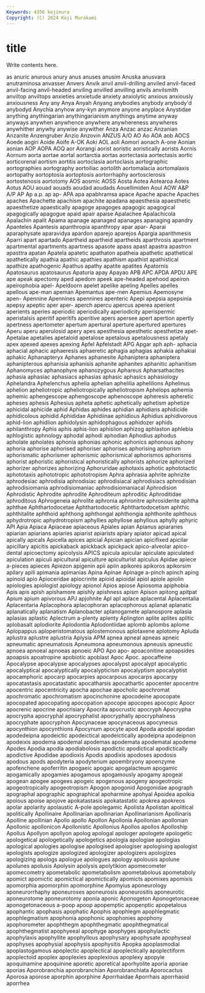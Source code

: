```yaml
---
Keywords: 4356 kojimura
Copyright: (C) 2024 Koji Murakami
---
```


# title

Write contents here.



as anuric anurous anury anus
anuses anusim Anuska anusvara anutraminosa anvasser Anvers Anvik anvil anvil-drilling
anviled anvil-faced anvil-facing anvil-headed anviling anvilled anvilling anvils anvilsmith anviltop
anviltops anxieties anxietude anxiety anxiolytic anxious anxiously anxiousness Any any
Anya Anyah Anyang anybodies anybody anybody'd anybodyd Anychia anyhow any-kyn
anymore anyone anyplace Anystidae anything anythingarian anythingarianism anythings anytime anyway
anyways anywhen anywhence anywhere anywhereness anywheres anywhither anywhy anywise anywither
Anza Anzac anzac Anzanian Anzanite Anzengruber Anzio Anzovin ANZUS A/O
AO Ao AOA aob AOCS Aoede aogiri Aoide Aoife A-OK
Aoki AOL aoli Aomori aonach A-one Aonian aonian AOP AOPA
AOQ aor Aorangi aorist aoristic aoristically aorists Aornis Aornum aorta
aortae aortal aortarctia aortas aortectasia aortectasis aortic aorticorenal aortism aortitis
aortoclasia aortoclasis aortographic aortographies aortography aortoiliac aortolith aortomalacia aortomalaxis aortopathy
aortoptosia aortoptosis aortorrhaphy aortosclerosis aortostenosis aortotomy AOS aosmic AOSS Aosta
Aotea Aotearoa Aotes Aotus AOU aouad aouads aoudad aoudads Aouellimiden
Aoul AOW A&P A/P AP Ap a.p. ap ap- APA
apa apabhramsa apace Apache apache Apaches apaches Apachette apachism apachite
apadana apaesthesia apaesthetic apaesthetize apaestically apagoge apagoges apagogic apagogical apagogically
apagogue apaid apair apaise Apalachee Apalachicola Apalachin apalit Apama apanage
apanaged apanages apanaging apandry Apanteles Apantesis apanthropia apanthropy apar apar-
Aparai aparaphysate aparavidya apardon aparejo aparejos Apargia aparithmesis Aparri apart
apartado Apartheid apartheid apartheids aparthrosis apartment apartmental apartments apartness apasote
apass apast apastra apastron apasttra apatan Apatela apatetic apathaton apatheia
apathetic apathetical apathetically apathia apathic apathies apathism apathist apathistical apathize
apathogenic Apathus apathy apatite apatites Apatornis Apatosaurus apatosaurus Apaturia apay
Apayao APB APC APDA APDU APE ape apeak apectomy aped
apedom apeek ape-headed apehood apeiron apeirophobia apel- Apeldoorn apelet apelike
apeling Apelles apelles apellous ape-man apeman Apemantus ape-men Apemius Apemosyne
apen- Apennine Apennines apennines apenteric Apepi apepsia apepsinia apepsy apeptic
aper aper- aperch apercu apercus aperea aperient aperients aperies aperiodic
aperiodically aperiodicity aperispermic aperistalsis aperitif aperitifs aperitive apers apersee apert
apertion apertly apertness apertometer apertum apertural aperture apertured apertures Aperu
aperu aperulosid apery apes apesthesia apesthetic apesthetize apet- Apetalae apetalies
apetaloid apetalose apetalous apetalousness apetaly apex apexed apexes apexing Apfel
Apfelstadt APG Apgar aph aph- aphacia aphacial aphacic aphaeresis aphaeretic
aphagia aphagias aphakia aphakial aphakic Aphanapteryx Aphanes aphanesite Aphaniptera aphaniptera
aphanipterous aphanisia aphanisis aphanite aphanites aphanitic aphanitism Aphanomyces aphanophyre aphanozygous
Aphareus Apharsathacites aphasia aphasiac aphasiacs aphasias aphasic aphasics aphasiology Aphelandra
Aphelenchus aphelia aphelian aphelilia aphelilions Aphelinus aphelion apheliotropic apheliotropically apheliotropism
Aphelops aphemia aphemic aphengescope aphengoscope aphenoscope apheresis apheretic apheses aphesis
Aphesius apheta aphetic aphetically aphetism aphetize aphicidal aphicide aphid Aphidas
aphides aphidian aphidians aphidicide aphidicolous aphidid Aphididae Aphidiinae aphidious Aphidius
aphidivorous aphid-lion aphidlion aphidolysin aphidophagous aphidozer aphids aphilanthropy Aphis aphis
aphis-lion aphislion aphizog aphlaston aphlebia aphlogistic aphnology aphodal aphodi aphodian
Aphodius aphodus apholate apholates aphonia aphonias aphonic aphonics aphonous aphony
aphoria aphorise aphorised aphoriser aphorises aphorising aphorism aphorismatic aphorismer aphorismic
aphorismical aphorismos aphorisms aphorist aphoristic aphoristical aphoristically aphorists aphorize aphorized
aphorizer aphorizes aphorizing Aphoruridae aphotaxis aphotic aphototactic aphototaxis aphototropic aphototropism
Aphra aphrasia aphrite aphrizite aphrodesiac aphrodisia aphrodisiac aphrodisiacal aphrodisiacs aphrodisian
aphrodisiomania aphrodisiomaniac aphrodisiomaniacal Aphrodision Aphrodistic Aphrodite aphrodite Aphroditeum aphroditic Aphroditidae
aphroditous Aphrogeneia aphrolite aphronia aphronitre aphrosiderite aphtha aphthae Aphthartodocetae Aphthartodocetic
Aphthartodocetism aphthic aphthitalite aphthoid aphthong aphthongal aphthongia aphthonite aphthous aphydrotropic
aphydrotropism aphyllies aphyllose aphyllous aphylly aphyric API Apia Apiaca Apiaceae
apiaceous Apiales apian Apianus apiararies apiarian apiarians apiaries apiarist apiarists
apiary apiator apicad apical apically apicals Apicella apices apicial Apician
apician apicifixed apicilar apicillary apicitis apickaback apickback apickpack apico-alveolar apico-dental
apicoectomy apicolysis APICS apicula apicular apiculate apiculated apiculation apiculi apicultural
apiculture apiculturist apiculus Apidae apiece a-pieces apieces Apiezon apigenin apii
apiin apikores apikoros apikorsim apilary apili apimania apimanias Apina Apinae
Apinage a-pinch apinch aping apinoid apio Apioceridae apiocrinite apioid apioidal
apiol apiole apiolin apiologies apiologist apiology apionol Apios apiose Apiosoma
apiphobia Apis apis apish apishamore apishly apishness apism Apison apitong
apitpat Apium apium apivorous APJ apjohnite Apl apl aplace aplacental
Aplacentalia Aplacentaria Aplacophora aplacophoran aplacophorous aplanat aplanatic aplanatically aplanatism Aplanobacter
aplanogamete aplanospore aplasia aplasias aplastic Aplectrum a-plenty aplenty Aplington aplite
aplites aplitic aplobasalt aplodiorite Aplodontia Aplodontiidae aplomb aplombs aplome Aplopappus
aploperistomatous aplostemonous aplotaxene aplotomy Apluda aplustra aplustre aplustria Aplysia APM
apnea apneal apneas apneic apneumatic apneumatosis Apneumona apneumonous apneusis apneustic
apnoea apnoeal apnoeas apnoeic APO Apo apo- apoaconitine apoapsides apoapsis
apoatropine apobiotic apoblast Apoc Apoc. apocaffeine Apocalypse apocalypse apocalypses apocalypst
apocalypt apocalyptic apocalyptical apocalyptically apocalypticism apocalyptism apocalyptist apocamphoric apocarp apocarpies
apocarpous apocarps apocarpy apocatastasis apocatastatic apocatharsis apocathartic apocenter apocentre apocentric
apocentricity apocha apochae apocholic apochromat apochromatic apochromatism apocinchonine apocodeine apocopate
apocopated apocopating apocopation apocope apocopes apocopic Apocr apocrenic apocrine apocrisiary
Apocrita apocrustic apocryph Apocrypha apocrypha apocryphal apocryphalist apocryphally apocryphalness apocryphate
apocryphon Apocynaceae apocynaceous apocyneous apocynthion apocynthions Apocynum apocyte apod Apoda
apodal apodan apodedeipna apodeictic apodeictical apodeictically apodeipna apodeipnon apodeixis apodema
apodemal apodemas apodemata apodematal apodeme Apodes Apodia apodia apodiabolosis apodictic
apodictical apodictically apodictive Apodidae apodioxis Apodis apodixis apodoses apodosis apodous
apods apodyteria apodyterium apoembryony apoenzyme apofenchene apoferritin apogaeic apogaic apogalacteum
apogamic apogamically apogamies apogamous apogamously apogamy apogeal apogean apogee apogees
apogeic apogenous apogeny apogeotropic apogeotropically apogeotropism Apogon apogonid Apogonidae apograph
apographal apographic apographical apoharmine apohyal Apoidea apoikia apoious apoise apojove
apokatastasis apokatastatic apokrea apokreos apolar apolarity apolaustic A-pole apolegamic Apolista
Apolistan apolitical apolitically Apollinaire Apollinarian apollinarian Apollinarianism Apollinaris Apolline apollinian
Apollo apollo Apollon Apollonia Apollonian apollonian Apollonic apollonicon Apollonistic Apollonius
Apollos apollos Apolloship Apollus Apollyon apollyon apolog apologal apologer apologete
apologetic apologetical apologetically apologetics apologia apologiae apologias apological apologies apologise
apologised apologiser apologising apologist apologists apologize apologized apologizer apologizers apologizes
apologizing apologs apologue apologues apology apolousis apolune apolunes apolusis Apolysin
apolysis apolytikion apomecometer apomecometry apometabolic apometabolism apometabolous apometaboly apomict apomictic
apomictical apomictically apomicts apomixes apomixis apomorphia apomorphin apomorphine Apomyius aponeurology
aponeurorrhaphy aponeuroses aponeurosis aponeurositis aponeurotic aponeurotome aponeurotomy aponia aponic Aponogeton
Aponogetonaceae aponogetonaceous a-poop apoop apopemptic apopenptic apopetalous apophantic apophasis apophatic
Apophis apophlegm apophlegmatic apophlegmatism apophonia apophonic apophonies apophony apophorometer apophthegm
apophthegmatic apophthegmatical apophthegmatist apophyeeal apophyge apophyges apophylactic apophylaxis apophyllite apophyllous
apophysary apophysate apophyseal apophyses apophysial apophysis apophysitis Apopka apoplasmodial apoplastogamous
apoplectic apoplectical apoplectically apoplectiform apoplectoid apoplex apoplexies apoplexious apoplexy apopyle
apoquinamine apoquinine aporetic aporetical aporhyolite aporia aporiae aporias Aporobranchia aporobranchian
Aporobranchiata Aporocactus Aporosa aporose aporphin aporphine Aporrhaidae Aporrhais aporrhaoid aporrhea
